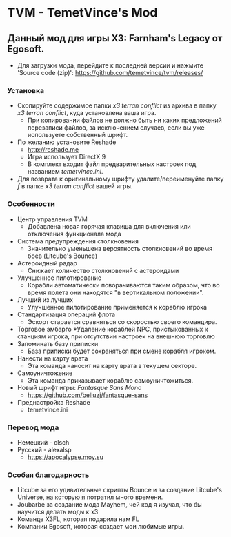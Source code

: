 # TVM - TemetVince's Mod

## Данный мод для игры X3: Farnham's Legacy от Egosoft.
* Для загрузки мода, перейдите к последней версии и нажмите 'Source code (zip)': https://github.com/temetvince/tvm/releases/

### Установка
* Скопируйте содержимое папки *x3 terran conflict* из архива в папку *x3 terran conflict*, куда установлена ваша игра.
    * При копировании файлов не должно быть ни каких предложений перезаписи файлов, за исключением случаев, если вы уже используете собственный шрифт.
* По желанию установите Reshade
    * http://reshade.me
    * Игра использует DirectX 9
    * В комплект входит файл предварительных настроек под названием *temetvince.ini*.
* Для возврата к оригинальному шрифту удалите/переименуйте папку *f* в папке *x3 terran conflict* вашей игры.

### Особенности
* Центр управления TVM
    * Добавлена новая горячая клавиша для включения или отключения функционала мода
* Система предупреждения столкновения
    * Значительно уменьшена вероятность столкновений во время боев (Litcube's Bounce)
* Астероидный радар
    * Снижает количество столкновений с астероидами
* Улучшенное пилотирование
    * Корабли автоматически поворачиваются таким образом, что во время полета они находятся "в вертикальном положении".
* Лучший из лучших
    * Улучшенное пилотирование применяется к кораблю игрока
* Стандартизация операций флота
    * Эскорт старается сравняться со скоростью своего командира.
* Торговое эмбарго
    *Удаление кораблей NPC, пристыкованных к станциям игрока, при отсутствии настроек на внешнюю торговлю
* Запоминать базу приписки
    * База приписки будет сохраняться при смене корабля игроком.
* Нанести на карту врата
    * Эта команда наносит на карту врата в текущем секторе.
* Самоуничтожение
    * Эта команда приказывает кораблю самоуничтожиться.
* Новый шрифт игры: *Fantasque Sans Mono*
    * https://github.com/belluzj/fantasque-sans
* Преднастройка Reshade
    * temetvince.ini

### Перевод мода
* Немецкий - olsch
* Русский - alexalsp
    * https://apocalypse.moy.su

### Особая благодарность
* Litcube за его удивительные скрипты Bounce и за создание Litcube's Universe, на которую я потратил много времени.
* Joubarbe за создание мода Mayhem, чей код я изучал, что бы научится делать моды к x3
* Команде X3FL, которая подарила нам FL
* Компании Egosoft, которая создает мои любимые игры.
